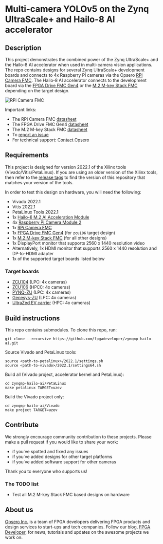 # Multi-camera YOLOv5 on the Zynq UltraScale+ and Hailo-8 AI accelerator

## Description

This project demonstrates the combined power of the Zynq UltraScale+ and the Hailo-8 AI accelerator
when used in multi-camera vision applications. The repo contains designs for several Zynq UltraScale+
development boards and connects to 4x Raspberry Pi cameras via the Opsero 
[RPi Camera FMC](https://camerafmc.com/docs/rpi-camera-fmc/overview/). The Hailo-8 AI accelerator
connects to the development board via the [FPGA Drive FMC Gen4](https://www.fpgadrive.com/docs/fpga-drive-fmc-gen4/overview/)
or the [M.2 M-key Stack FMC](https://www.fpgadrive.com/docs/m2-mkey-stack-fmc/overview/) depending on the target
design.

![RPi Camera FMC](https://www.fpgadeveloper.com/camera-fmc-connecting-mipi-cameras-to-fpgas/images/rpi-camera-fmc-pynq-zu-1.jpg "RPi Camera FMC")

Important links:
* The RPi Camera FMC [datasheet](https://camerafmc.com/docs/rpi-camera-fmc/overview/)
* The FPGA Drive FMC Gen4 [datasheet](https://www.fpgadrive.com/docs/fpga-drive-fmc-gen4/overview/)
* The M.2 M-key Stack FMC [datasheet](https://www.fpgadrive.com/docs/m2-mkey-stack-fmc/overview/)
* To [report an issue](https://github.com/fpgadeveloper/zynqmp-hailo-ai/issues)
* For technical support: [Contact Opsero](https://opsero.com/contact-us)

## Requirements

This project is designed for version 2022.1 of the Xilinx tools (Vivado/Vitis/PetaLinux). 
If you are using an older version of the Xilinx tools, then refer to the 
[release tags](https://github.com/fpgadeveloper/zynqmp-hailo-ai/tags "releases")
to find the version of this repository that matches your version of the tools.

In order to test this design on hardware, you will need the following:

* Vivado 2022.1
* Vitis 2022.1
* PetaLinux Tools 2022.1
* 1x [Hailo-8 M.2 AI Acceleration Module](https://hailo.ai/products/ai-accelerators/hailo-8-m2-ai-acceleration-module/)
* 4x [Raspberry Pi Camera Module 2](https://www.raspberrypi.com/products/camera-module-v2/)
* 1x [RPi Camera FMC](https://camerafmc.com/buy/ "RPi Camera FMC")
* 1x [FPGA Drive FMC Gen4](https://fpgadrive.com/buy/ "FPGA Drive FMC Gen4") (for `zcu106` target design)
* 1x [M.2 M-key Stack FMC](https://fpgadrive.com/buy/ "M.2 M-key Stack FMC") (for all other designs)
* 1x DisplayPort monitor that supports 2560 x 1440 resolution video
* Alternatively, 1x HDMI monitor that supports 2560 x 1440 resolution and DP-to-HDMI adapter
* 1x of the supported target boards listed below

### Target boards

* [ZCU104](https://www.xilinx.com/zcu104) (LPC: 4x cameras)
* [ZCU106](https://www.xilinx.com/zcu106) (HPC0: 4x cameras)
* [PYNQ-ZU](https://www.tulembedded.com/FPGA/ProductsPYNQ-ZU.html) (LPC: 4x cameras)
* [Genesys-ZU](https://digilent.com/shop/genesys-zu-zynq-ultrascale-mpsoc-development-board/) (LPC: 4x cameras)
* [UltraZed EV carrier](https://www.xilinx.com/products/boards-and-kits/1-y3n9v1.html) (HPC: 4x cameras)

## Build instructions

This repo contains submodules. To clone this repo, run:
```
git clone --recursive https://github.com/fpgadeveloper/zynqmp-hailo-ai.git
```

Source Vivado and PetaLinux tools:

```
source <path-to-petalinux>/2022.1/settings.sh
source <path-to-vivado>/2022.1/settings64.sh
```

Build all (Vivado project, accelerator kernel and PetaLinux):

```
cd zynqmp-hailo-ai/PetaLinux
make petalinux TARGET=uzev
```

Build the Vivado project only:

```
cd zynqmp-hailo-ai/Vivado
make project TARGET=uzev
```

## Contribute

We strongly encourage community contribution to these projects. Please make a pull request if you
would like to share your work:
* if you've spotted and fixed any issues
* if you've added designs for other target platforms
* if you've added software support for other cameras

Thank you to everyone who supports us!

### The TODO list

* Test all M.2 M-key Stack FMC based designs on hardware

## About us

[Opsero Inc.](https://opsero.com "Opsero Inc.") is a team of FPGA developers delivering FPGA products and 
design services to start-ups and tech companies. Follow our blog, 
[FPGA Developer](https://www.fpgadeveloper.com "FPGA Developer"), for news, tutorials and
updates on the awesome projects we work on.

